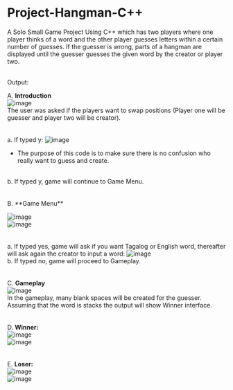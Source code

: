 # Project-Hangman-C++
A Solo Small Game Project Using C++ which has two players where one player thinks of a word and the other player guesses letters within a certain number of guesses. If the guesser is wrong, parts of a hangman are displayed until the guesser guesses the given word by the creator or player two. <br><br>



Output:

A. **Introduction**
<br>
![image](https://github.com/mynameismaki/Project-Hangman/assets/138430122/f6ad20a6-2a7b-48cb-b846-66dc91156f8b)
<br>
The user was asked if the players want to swap positions (Player one will be guesser and player two will be creator).
<br><br><br>
a. If typed y:
![image](https://github.com/mynameismaki/Project-Hangman/assets/138430122/0ffd2442-5207-4b5a-828c-33d1277df98a)
- The purpose of this code is to make sure there is no confusion who really want to guess and create.
<br>
b.	If typed y, game will continue to Game Menu.
<br><br><br>
B. **Game Menu**
<br>

![image](https://github.com/mynameismaki/Project-Hangman/assets/138430122/93e3c38d-eef5-437c-9f56-798a1ee40cff)
<br>
![image](https://github.com/mynameismaki/Project-Hangman/assets/138430122/a390afee-a568-4873-b2f9-d3983f59b598)
<br><br><br>
a.	If typed yes, game will ask if you want Tagalog or English word, thereafter will ask again the creator to input a word:
![image](https://github.com/mynameismaki/Project-Hangman/assets/138430122/03d6afe2-37cf-4537-aacd-61c553325f3c)
<br>
b.	If typed no, game will proceed to Gameplay.
<br><br><br>
C. **Gameplay**
<br>
![image](https://github.com/mynameismaki/Project-Hangman/assets/138430122/2fdc52cd-0ed8-4ed5-ba70-78720d7febe2)
<br>
In the gameplay, many blank spaces will be created for the guesser.
Assuming that the word is stacks the output will show Winner interface.
<br><br><br>
D. **Winner:**
<br>
![image](https://github.com/mynameismaki/Project-Hangman/assets/138430122/8a2c1e5e-3fdc-44d4-b837-d4186fc723c1)
<br>
![image](https://github.com/mynameismaki/Project-Hangman/assets/138430122/a775dbb4-cc41-4602-a17d-9344743f2ffd)
<br><br><br>
E. **Loser:**
<br>
![image](https://github.com/mynameismaki/Project-Hangman/assets/138430122/bb5b4d81-1a76-4040-8ae7-5187293232b8)
<br>
![image](https://github.com/mynameismaki/Project-Hangman/assets/138430122/3a583809-b37c-4746-9a8c-6b8701661b25)





